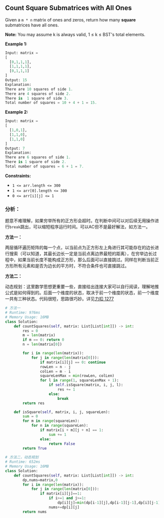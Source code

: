 ## Count Square Submatrices with All Ones

Given a `m * n` matrix of ones and zeros, return how many **square** submatrices have all ones.

**Note:**
You may assume k is always valid, 1 ≤ k ≤ BST's total elements.

**Example 1:**

```python
Input: matrix =
[
  [0,1,1,1],
  [1,1,1,1],
  [0,1,1,1]
]
Output: 15
Explanation: 
There are 10 squares of side 1.
There are 4 squares of side 2.
There is  1 square of side 3.
Total number of squares = 10 + 4 + 1 = 15.
```

**Example 2:**

```python
Input: matrix = 
[
  [1,0,1],
  [1,1,0],
  [1,1,0]
]
Output: 7
Explanation: 
There are 6 squares of side 1.  
There is 1 square of side 2. 
Total number of squares = 6 + 1 = 7.
```

**Constraints:**

- `1 <= arr.length <= 300`
- `1 <= arr[0].length <= 300`
- `0 <= arr[i][j] <= 1`

### **分析：**

题意不难理解，如果穷举所有的正方形会超时。在判断中间可以对后续无用操作进行`break`跳出，可以缩短程序运行时间。可以AC但不是最好解法，如方法一。

**方法一：**

两层循环遍历矩阵的每一个点，以当前点为正方形左上角进行其可能存在的边长进行搜索（可以知道，其最长边长一定是当前点离边界最短的距离），在穷举边长过程中，如果当前长度不能构成正方形，那么后面可以直接跳过。同样在判断当前正方形所有元素和是否为边长的平方时，不符合条件也可直接跳过。

**方法二：**

动态规划：这里数学思想更重要一些，直接给出连接大家可以自行阅读，理解地推公式是如何得到的。后面一个维度的状态，取决于前一个维度的状态，前一个维度一共有三种状态。代码很短，思路很巧妙。详见[力扣 1277](https://leetcode-cn.com/problems/count-square-submatrices-with-all-ones/solution/tong-ji-quan-wei-1-de-zheng-fang-xing-zi-ju-zhen-2/)

```python
# 方法一
# Runtime: 976ms
# Memory Usage: 16MB
class Solution:
    def countSquares(self, matrix: List[List[int]]) -> int:
        res = 0
        m = len(matrix)
        if m == 0: return 0
        n = len(matrix[0])

        for i in range(len(matrix)):
            for j in range(len(matrix[0])):
                if matrix[i][j] == 0: continue
                rowLen = n - j
                colLen = m - i
                squareLenMax = min(rowLen, colLen)
                for l in range(1, squareLenMax + 1):
                    if self.isSquare(matrix, i, j, l):
                        res += 1
                    else:
                        break
        return res

    def isSquare(self, matrix, i, j, squareLen):
        sum = 0
        for m in range(squareLen):
            for n in range(squareLen):
                if matrix[i + m][j + n] == 1:
                    sum += 1
                else:
                    return False
        return True
            
# 方法二，动态规划
# Runtime: 652ms
# Memory Usage: 16MB
class Solution:
    def countSquares(self, matrix: List[List[int]]) -> int:
        dp,nums=matrix,0
        for i in range(len(matrix)):
            for j in range(len(matrix[0])):
                if matrix[i][j]==1:
                    if i>=1 and j>=1:
                        dp[i][j]=min(dp[i-1][j],dp[i-1][j-1],dp[i][j-1])+1
                    nums+=dp[i][j]
        return nums
```

